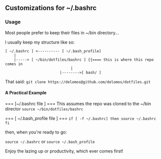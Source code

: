 ## Customizations for ~/.bashrc

### Usage
Most people prefer to keep their files in ~/bin directory...

I usually keep my structure like so:

	[ ~/.bashrc ] <---------- [ ~/.bash_profile]
  		|
		|-----> [ ~/bin/dotfiles/bashrc ] {{==== this is where this repo comes in
							      |
		                     |-------->[ bash/ ]
		
That said: `git clone https://delomos@github.com/delomos/dotfiles.git`


#### A Practical Example

=== [~/.bashrc file ] === 
This assumes the repo was cloned to the ~/bin director
`source ~/bin/dotfiles/bashrc`

=== [ ~/.bash_profile file ] ===
`if [ -f ~/.bashrc]
	then
		source ~/.bashrc
fi`

then, when you're ready to go:

`source ~/.bashrc` or `source ~/.bash_profile`


Enjoy the lazing up or productivity, which ever comes first!
